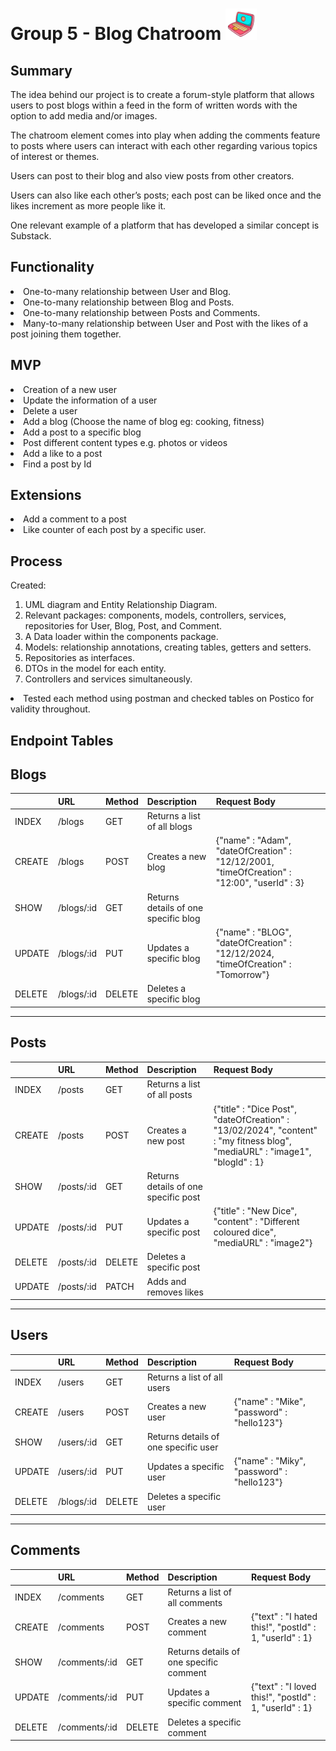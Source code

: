 # Group 5 - Blog Chatroom <img src = image-1.png width = 50>

## Summary
The idea behind our project is to create a forum-style platform that allows users to post blogs within a feed in the form of written words with the option to add media and/or images.

The chatroom element comes into play when adding the comments feature to posts where users can interact with each other regarding various topics of interest or themes.

Users can post to their blog and also view posts from other creators.

Users can also like each other’s posts; each post can be liked once and the likes increment as more people like it.

One relevant example of a platform that has developed a similar concept is Substack.

## Functionality

<li> One-to-many relationship between User and Blog.

<li> One-to-many relationship between Blog and Posts.

<li> One-to-many relationship between Posts and Comments.

<li> Many-to-many relationship between User and Post with the likes of a post joining them together.

## MVP
<li>Creation of a new user
<li>Update the information of a user
<li>Delete a user
<li>Add a blog (Choose the name of blog eg: cooking, fitness)
<li>Add a post to a specific blog
<li>Post different content types e.g. photos or videos
<li>Add a like to a post
<li>Find a post by Id

## Extensions

<li>Add a comment to a post
<li>Like counter of each post by a specific user.

## Process

Created:
1. UML diagram and Entity Relationship Diagram.
2. Relevant packages: components, models, controllers, services, repositories for User, Blog, Post, and Comment.
3. A Data loader within the components package.
4. Models: relationship annotations, creating tables, getters and setters.
5. Repositories as interfaces.
6. DTOs in the model for each entity.
7. Controllers and services simultaneously.
<li> Tested each method using postman and checked tables on Postico for validity throughout.


## Endpoint Tables
## Blogs

|   | URL         | Method  |Description                    | Request Body |
|---|-------------|--------|--------------------------------|--------------|
| INDEX | /blogs      | GET    | Returns a list of all blogs   |              |
| CREATE| /blogs      | POST   | Creates a new blog            | {"name" : "Adam", "dateOfCreation" : "12/12/2001, "timeOfCreation" : "12:00", "userId" : 3}             |
| SHOW  | /blogs/:id  | GET    | Returns details of one specific blog |              |
| UPDATE| /blogs/:id  | PUT    | Updates a specific blog       | {"name" : "BLOG", "dateOfCreation" : "12/12/2024, "timeOfCreation" : "Tomorrow"}             |
| DELETE| /blogs/:id  | DELETE | Deletes a specific blog       |              |

---

## Posts
|   | URL         | Method | Description                    | Request Body |
|---|-------------|--------|--------------------------------|--------------|
| INDEX | /posts      | GET    | Returns a list of all posts   |              |
| CREATE| /posts      | POST   | Creates a new post            | {"title" : "Dice Post", "dateOfCreation" : "13/02/2024", "content" : "my fitness blog", "mediaURL" : "image1", "blogId" : 1}             |
| SHOW  | /posts/:id  | GET    | Returns details of one specific post |              |
| UPDATE| /posts/:id  | PUT    | Updates a specific post       | {"title" : "New Dice", "content" : "Different coloured dice", "mediaURL" : "image2"}             |
| DELETE| /posts/:id  | DELETE | Deletes a specific post       |              |
| UPDATE| /posts/:id  | PATCH | Adds and removes likes       |              |

---

## Users
|   | URL         | Method | Description                    | Request Body |
|---|-------------|--------|--------------------------------|--------------|
| INDEX | /users      | GET    | Returns a list of all users   |              |
| CREATE| /users      | POST   | Creates a new user            | {"name" : "Mike", "password" : "hello123"}             |
| SHOW  | /users/:id  | GET    | Returns details of one specific user |              |
| UPDATE| /users/:id  | PUT    | Updates a specific user       | {"name" : "Miky", "password" : "hello123"}              |
| DELETE| /blogs/:id  | DELETE | Deletes a specific user       |              |

---
## Comments
|   | URL         | Method | Description                    | Request Body |
|---|-------------|--------|--------------------------------|--------------|
| INDEX | /comments      | GET    | Returns a list of all comments   |              |
| CREATE| /comments      | POST   | Creates a new comment            | {"text" : "I hated this!", "postId" : 1, "userId" : 1}             |
| SHOW  | /comments/:id  | GET    | Returns details of one specific comment |              |
| UPDATE| /comments/:id  | PUT    | Updates a specific comment       | {"text" : "I loved this!", "postId" : 1, "userId" : 1}             |             |
| DELETE| /comments/:id  | DELETE | Deletes a specific comment       |              |
